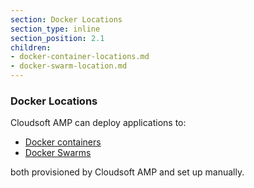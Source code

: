 ```yaml
---
section: Docker Locations
section_type: inline
section_position: 2.1
children:
- docker-container-locations.md
- docker-swarm-location.md
---
```


### Docker Locations

Cloudsoft AMP can deploy applications to:

- [Docker containers](docker-container-location.html)
- [Docker Swarms](docker-swarm-location.html)

both provisioned by Cloudsoft AMP and set up manually.